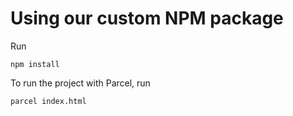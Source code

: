 # Using our custom NPM package

Run

```
npm install
```

To run the project with Parcel, run

```
parcel index.html
```
